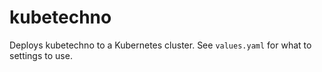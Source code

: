 # kubetechno

Deploys kubetechno to a Kubernetes cluster.
See `values.yaml` for what to settings to use.
